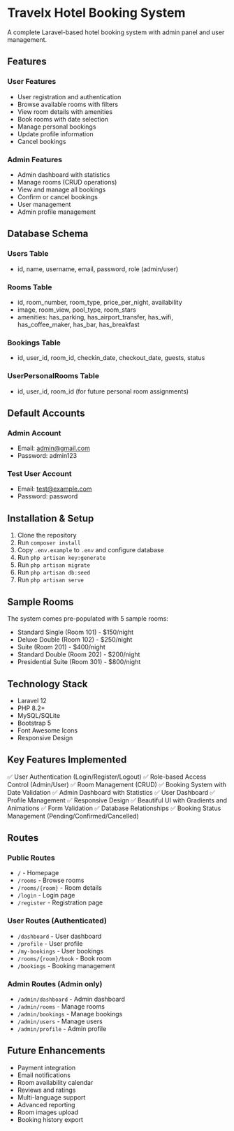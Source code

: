 # Travelx Hotel Booking System

A complete Laravel-based hotel booking system with admin panel and user management.

## Features

### User Features
- User registration and authentication
- Browse available rooms with filters
- View room details with amenities
- Book rooms with date selection
- Manage personal bookings
- Update profile information
- Cancel bookings

### Admin Features
- Admin dashboard with statistics
- Manage rooms (CRUD operations)
- View and manage all bookings
- Confirm or cancel bookings
- User management
- Admin profile management

## Database Schema

### Users Table
- id, name, username, email, password, role (admin/user)

### Rooms Table
- id, room_number, room_type, price_per_night, availability
- image, room_view, pool_type, room_stars
- amenities: has_parking, has_airport_transfer, has_wifi, has_coffee_maker, has_bar, has_breakfast

### Bookings Table
- id, user_id, room_id, checkin_date, checkout_date, guests, status

### UserPersonalRooms Table
- id, user_id, room_id (for future personal room assignments)

## Default Accounts

### Admin Account
- Email: admin@gmail.com
- Password: admin123

### Test User Account
- Email: test@example.com
- Password: password

## Installation & Setup

1. Clone the repository
2. Run `composer install`
3. Copy `.env.example` to `.env` and configure database
4. Run `php artisan key:generate`
5. Run `php artisan migrate`
6. Run `php artisan db:seed`
7. Run `php artisan serve`

## Sample Rooms

The system comes pre-populated with 5 sample rooms:
- Standard Single (Room 101) - $150/night
- Deluxe Double (Room 102) - $250/night
- Suite (Room 201) - $400/night
- Standard Double (Room 202) - $200/night
- Presidential Suite (Room 301) - $800/night

## Technology Stack

- Laravel 12
- PHP 8.2+
- MySQL/SQLite
- Bootstrap 5
- Font Awesome Icons
- Responsive Design

## Key Features Implemented

✅ User Authentication (Login/Register/Logout)
✅ Role-based Access Control (Admin/User)
✅ Room Management (CRUD)
✅ Booking System with Date Validation
✅ Admin Dashboard with Statistics
✅ User Dashboard
✅ Profile Management
✅ Responsive Design
✅ Beautiful UI with Gradients and Animations
✅ Form Validation
✅ Database Relationships
✅ Booking Status Management (Pending/Confirmed/Cancelled)

## Routes

### Public Routes
- `/` - Homepage
- `/rooms` - Browse rooms
- `/rooms/{room}` - Room details
- `/login` - Login page
- `/register` - Registration page

### User Routes (Authenticated)
- `/dashboard` - User dashboard
- `/profile` - User profile
- `/my-bookings` - User bookings
- `/rooms/{room}/book` - Book room
- `/bookings` - Booking management

### Admin Routes (Admin only)
- `/admin/dashboard` - Admin dashboard
- `/admin/rooms` - Manage rooms
- `/admin/bookings` - Manage bookings
- `/admin/users` - Manage users
- `/admin/profile` - Admin profile

## Future Enhancements

- Payment integration
- Email notifications
- Room availability calendar
- Reviews and ratings
- Multi-language support
- Advanced reporting
- Room images upload
- Booking history export
